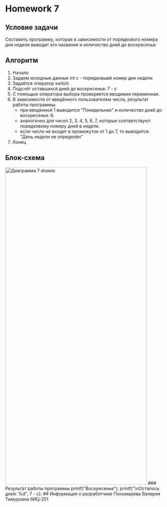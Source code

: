 # Homework 7
## Условие задачи
Составить программу, которая в зависимости от порядкового номера дня недели выводит его название и количество дней до воскресенья.
## Алгоритм
1. Начало
2. Задаем исходные данные
   int c - порядковывй номер дня недели
3. Задаётся оператор switch
4. Подсчёт оставшихся дней до воскресенья:
   7 - с
5. С помощью оператора выбора проверяется вводимая переменная.
6. В зависимости от введённого пользователем числа, результат работы программы:
   - при введенной 1 выводится "Понедельник" и количество дней до воскресенья: 6.
   - аналогично для чисел 2, 3. 4, 5, 6, 7, которые соответствуют порядковому номеру дней в неделе.
   - если число не входит в промежуток от 1 до 7, то выводится: "День недели не определён"
7. Конец
## Блок-схема
   <img width="451" height="1011" alt="Диаграмма 7 drawio" src="https://github.com/user-attachments/assets/bc2f372c-79a7-4a6f-b214-b95d0b81de8d" />
### Результат работы программы
printf("Воскресенье");
printf("\nОсталось дней: %d", 7 - c);
## Информация о разработчике
Пономарева Валерия Тимуровна бИЦ-251
